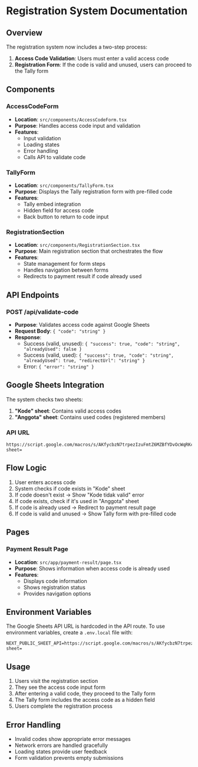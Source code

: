 # Registration System Documentation

## Overview
The registration system now includes a two-step process:
1. **Access Code Validation**: Users must enter a valid access code
2. **Registration Form**: If the code is valid and unused, users can proceed to the Tally form

## Components

### AccessCodeForm
- **Location**: `src/components/AccessCodeForm.tsx`
- **Purpose**: Handles access code input and validation
- **Features**:
  - Input validation
  - Loading states
  - Error handling
  - Calls API to validate code

### TallyForm
- **Location**: `src/components/TallyForm.tsx`
- **Purpose**: Displays the Tally registration form with pre-filled code
- **Features**:
  - Tally embed integration
  - Hidden field for access code
  - Back button to return to code input

### RegistrationSection
- **Location**: `src/components/RegistrationSection.tsx`
- **Purpose**: Main registration section that orchestrates the flow
- **Features**:
  - State management for form steps
  - Handles navigation between forms
  - Redirects to payment result if code already used

## API Endpoints

### POST /api/validate-code
- **Purpose**: Validates access code against Google Sheets
- **Request Body**: `{ "code": "string" }`
- **Response**:
  - Success (valid, unused): `{ "success": true, "code": "string", "alreadyUsed": false }`
  - Success (valid, used): `{ "success": true, "code": "string", "alreadyUsed": true, "redirectUrl": "string" }`
  - Error: `{ "error": "string" }`

## Google Sheets Integration

The system checks two sheets:
1. **"Kode" sheet**: Contains valid access codes
2. **"Anggota" sheet**: Contains used codes (registered members)

### API URL
```
https://script.google.com/macros/s/AKfycbzN7trpezIzuFmtZ6MZBfYDvOcWqRKcppnevEP1JF2wJUozqsf70Nrdyn17xvOUaXoBNA/exec?sheet=
```

## Flow Logic

1. User enters access code
2. System checks if code exists in "Kode" sheet
3. If code doesn't exist → Show "Kode tidak valid" error
4. If code exists, check if it's used in "Anggota" sheet
5. If code is already used → Redirect to payment result page
6. If code is valid and unused → Show Tally form with pre-filled code

## Pages

### Payment Result Page
- **Location**: `src/app/payment-result/page.tsx`
- **Purpose**: Shows information when access code is already used
- **Features**:
  - Displays code information
  - Shows registration status
  - Provides navigation options

## Environment Variables

The Google Sheets API URL is hardcoded in the API route. To use environment variables, create a `.env.local` file with:

```
NEXT_PUBLIC_SHEET_API=https://script.google.com/macros/s/AKfycbzN7trpezIzuFmtZ6MZBfYDvOcWqRKcppnevEP1JF2wJUozqsf70Nrdyn17xvOUaXoBNA/exec?sheet=
```

## Usage

1. Users visit the registration section
2. They see the access code input form
3. After entering a valid code, they proceed to the Tally form
4. The Tally form includes the access code as a hidden field
5. Users complete the registration process

## Error Handling

- Invalid codes show appropriate error messages
- Network errors are handled gracefully
- Loading states provide user feedback
- Form validation prevents empty submissions
